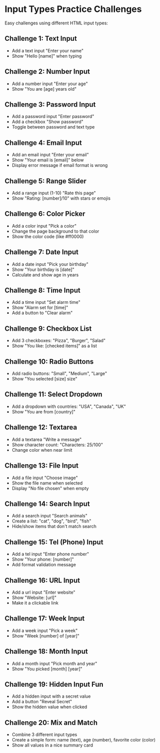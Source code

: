 # Input Types Practice Challenges

Easy challenges using different HTML input types:

## Challenge 1: Text Input
- Add a text input "Enter your name"
- Show "Hello [name]" when typing

## Challenge 2: Number Input
- Add a number input "Enter your age"
- Show "You are [age] years old"

## Challenge 3: Password Input
- Add a password input "Enter password"
- Add a checkbox "Show password"
- Toggle between password and text type

## Challenge 4: Email Input
- Add an email input "Enter your email"
- Show "Your email is [email]" below
- Display error message if email format is wrong

## Challenge 5: Range Slider
- Add a range input (1-10) "Rate this page"
- Show "Rating: [number]/10" with stars or emojis

## Challenge 6: Color Picker
- Add a color input "Pick a color"
- Change the page background to that color
- Show the color code (like #ff0000)

## Challenge 7: Date Input
- Add a date input "Pick your birthday"
- Show "Your birthday is [date]"
- Calculate and show age in years

## Challenge 8: Time Input
- Add a time input "Set alarm time"
- Show "Alarm set for [time]"
- Add a button to "Clear alarm"

## Challenge 9: Checkbox List
- Add 3 checkboxes: "Pizza", "Burger", "Salad"
- Show "You like: [checked items]" as a list

## Challenge 10: Radio Buttons
- Add radio buttons: "Small", "Medium", "Large"
- Show "You selected [size] size"

## Challenge 11: Select Dropdown
- Add a dropdown with countries: "USA", "Canada", "UK"
- Show "You are from [country]"

## Challenge 12: Textarea
- Add a textarea "Write a message"
- Show character count: "Characters: 25/100"
- Change color when near limit

## Challenge 13: File Input
- Add a file input "Choose image"
- Show the file name when selected
- Display "No file chosen" when empty

## Challenge 14: Search Input
- Add a search input "Search animals"
- Create a list: "cat", "dog", "bird", "fish"
- Hide/show items that don't match search

## Challenge 15: Tel (Phone) Input
- Add a tel input "Enter phone number"
- Show "Your phone: [number]"
- Add format validation message

## Challenge 16: URL Input
- Add a url input "Enter website"
- Show "Website: [url]" 
- Make it a clickable link

## Challenge 17: Week Input
- Add a week input "Pick a week"
- Show "Week [number] of [year]"

## Challenge 18: Month Input
- Add a month input "Pick month and year"
- Show "You picked [month] [year]"

## Challenge 19: Hidden Input Fun
- Add a hidden input with a secret value
- Add a button "Reveal Secret"
- Show the hidden value when clicked

## Challenge 20: Mix and Match
- Combine 3 different input types
- Create a simple form: name (text), age (number), favorite color (color)
- Show all values in a nice summary card